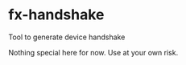 # fx-handshake
Tool to generate device handshake

Nothing special here for now. Use at your own risk. 

